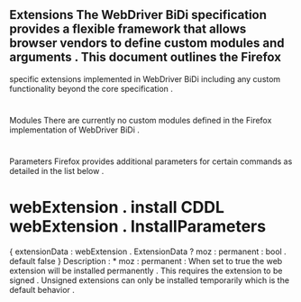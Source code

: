 #
Extensions
The
WebDriver
BiDi
specification
provides
a
flexible
framework
that
allows
browser
vendors
to
define
custom
modules
and
arguments
.
This
document
outlines
the
Firefox
-
specific
extensions
implemented
in
WebDriver
BiDi
including
any
custom
functionality
beyond
the
core
specification
.
#
#
Modules
There
are
currently
no
custom
modules
defined
in
the
Firefox
implementation
of
WebDriver
BiDi
.
#
#
Parameters
Firefox
provides
additional
parameters
for
certain
commands
as
detailed
in
the
list
below
.
#
#
#
webExtension
.
install
CDDL
webExtension
.
InstallParameters
=
{
extensionData
:
webExtension
.
ExtensionData
?
moz
:
permanent
:
bool
.
default
false
}
Description
:
*
moz
:
permanent
:
When
set
to
true
the
web
extension
will
be
installed
permanently
.
This
requires
the
extension
to
be
signed
.
Unsigned
extensions
can
only
be
installed
temporarily
which
is
the
default
behavior
.

